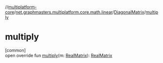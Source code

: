 //[multiplatform-core](../../../index.md)/[net.graphmasters.multiplatform.core.math.linear](../index.md)/[DiagonalMatrix](index.md)/[multiply](multiply.md)

# multiply

[common]\
open override fun [multiply](multiply.md)(m: [RealMatrix](../-real-matrix/index.md)): [RealMatrix](../-real-matrix/index.md)
